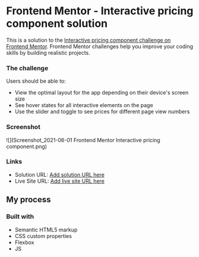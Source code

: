 # Frontend Mentor - Interactive pricing component solution

This is a solution to the [Interactive pricing component challenge on Frontend Mentor](https://www.frontendmentor.io/challenges/interactive-pricing-component-t0m8PIyY8). Frontend Mentor challenges help you improve your coding skills by building realistic projects. 




### The challenge

Users should be able to:

- View the optimal layout for the app depending on their device's screen size
- See hover states for all interactive elements on the page
- Use the slider and toggle to see prices for different page view numbers

### Screenshot

![](Screenshot_2021-06-01 Frontend Mentor Interactive pricing component.png)

### Links

- Solution URL: [Add solution URL here]( https://github.com/elalmamia/interactive-pricing-component-main.git)
- Live Site URL: [Add live site URL here]( https://elalmamia.github.io/interactive-pricing-component-main/)

## My process

### Built with

- Semantic HTML5 markup
- CSS custom properties
- Flexbox
- JS


